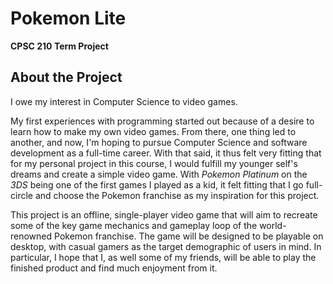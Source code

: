 # Pokemon Lite
**CPSC 210 Term Project**

## About the Project
I owe my interest in Computer Science to video games. 

My first experiences with programming started out because of a desire 
to learn how to make my own video games. From there, one thing led to another,
and now, I'm hoping to pursue Computer Science and software development as a full-time career. 
With that said, it thus felt very fitting that for my personal project in this course, 
I would fulfill my younger self's dreams and create a simple video game. 
With *Pokemon Platinum* on the *3DS* being one of the first games I played as a kid, it 
felt fitting that I go full-circle and choose the Pokemon franchise as my inspiration for this project.

This project is an offline, single-player video game that will aim to recreate some of the
key game mechanics and gameplay loop of the world-renowned Pokemon franchise. The game will be designed
to be playable on desktop, with casual gamers as the target demographic of users in mind. In particular, I hope that I, as well some of my friends, will be able to play
the finished product and find much enjoyment from it.
